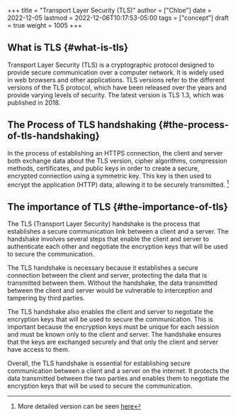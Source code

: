 +++
title = "Transport Layer Security (TLS)"
author = ["Chloe"]
date = 2022-12-05
lastmod = 2022-12-06T10:17:53-05:00
tags = ["concept"]
draft = true
weight = 1005
+++

## What is TLS {#what-is-tls}

Transport Layer Security (TLS) is a cryptographic protocol designed to
provide secure communication over a computer network. It is widely
used in web browsers and other applications. TLS versions refer to the
different versions of the TLS protocol, which have been released over
the years and provide varying levels of security. The latest version
is TLS 1.3, which was published in 2018.


## The Process of TLS handshaking {#the-process-of-tls-handshaking}

In the process of establishing an HTTPS connection, the client and
server both exchange data about the TLS version, cipher algorithms,
compression methods, certificates, and public keys in order to create
a secure, encrypted connection using a symmetric key. This key is then
used to encrypt the application (HTTP) data, allowing it to be
securely transmitted.&nbsp;[^fn:1]


## The importance of TLS {#the-importance-of-tls}

The TLS (Transport Layer Security) handshake is the process that
establishes a secure communication link between a client and a
server. The handshake involves several steps that enable the client
and server to authenticate each other and negotiate the encryption
keys that will be used to secure the communication.

The TLS handshake is necessary because it establishes a secure
connection between the client and server, protecting the data that is
transmitted between them. Without the handshake, the data transmitted
between the client and server would be vulnerable to interception and
tampering by third parties.

The TLS handshake also enables the client and server to negotiate the
encryption keys that will be used to secure the communication. This is
important because the encryption keys must be unique for each session
and must be known only to the client and server. The handshake ensures
that the keys are exchanged securely and that only the client and
server have access to them.

Overall, the TLS handshake is essential for establishing secure
communication between a client and a server on the internet. It
protects the data transmitted between the two parties and enables them
to negotiate the encryption keys that will be used to secure the
communication.

[^fn:1]: More detailed version can be seen [here](https://github.com/vasanthk/how-web-works#opening-of-a-socket--tls-handshake)